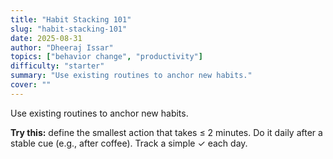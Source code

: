 ```yaml
---
title: "Habit Stacking 101"
slug: "habit-stacking-101"
date: 2025-08-31
author: "Dheeraj Issar"
topics: ["behavior change", "productivity"]
difficulty: "starter"
summary: "Use existing routines to anchor new habits."
cover: ""
---
```


Use existing routines to anchor new habits.

**Try this:** define the smallest action that takes ≤ 2 minutes. Do it daily after a stable cue (e.g., after coffee). Track a simple ✓ each day.
